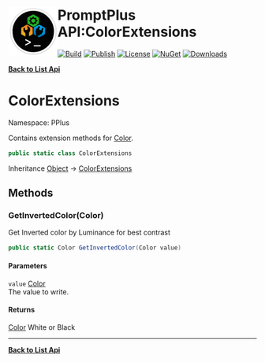 # <img align="left" width="100" height="100" src="../images/icon.png">PromptPlus API:ColorExtensions 

[![Build](https://github.com/FRACerqueira/PromptPlus/workflows/Build/badge.svg)](https://github.com/FRACerqueira/PromptPlus/actions/workflows/build.yml)
[![Publish](https://github.com/FRACerqueira/PromptPlus/actions/workflows/publish.yml/badge.svg)](https://github.com/FRACerqueira/PromptPlus/actions/workflows/publish.yml)
[![License](https://img.shields.io/github/license/FRACerqueira/PromptPlus)](https://github.com/FRACerqueira/PromptPlus/blob/master/LICENSE)
[![NuGet](https://img.shields.io/nuget/v/PromptPlus)](https://www.nuget.org/packages/PromptPlus/)
[![Downloads](https://img.shields.io/nuget/dt/PromptPlus)](https://www.nuget.org/packages/PromptPlus/)

[**Back to List Api**](./apis.md)

# ColorExtensions

Namespace: PPlus

Contains extension methods for [Color](./pplus.color.md).

```csharp
public static class ColorExtensions
```

Inheritance [Object](https://docs.microsoft.com/en-us/dotnet/api/system.object) → [ColorExtensions](./pplus.colorextensions.md)

## Methods

### **GetInvertedColor(Color)**

Get Inverted color by Luminance for best contrast

```csharp
public static Color GetInvertedColor(Color value)
```

#### Parameters

`value` [Color](./pplus.color.md)<br>
The value to write.

#### Returns

[Color](./pplus.color.md) White or Black


- - -
[**Back to List Api**](./apis.md)
